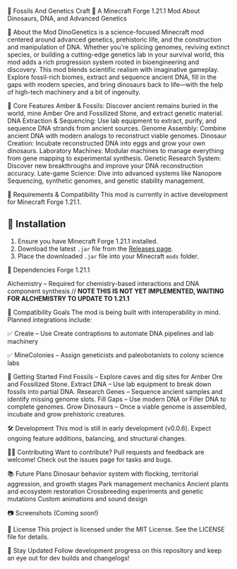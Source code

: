 🧬 Fossils And Genetics Craft 🧬
A Minecraft Forge 1.21.1 Mod About Dinosaurs, DNA, and Advanced Genetics

🔬 About the Mod
DinoGenetics is a science-focused Minecraft mod centered around advanced genetics, prehistoric life, and the construction and manipulation of DNA. 
Whether you're splicing genomes, reviving extinct species, or building a cutting-edge genetics lab in your survival world, 
this mod adds a rich progression system rooted in bioengineering and discovery.
This mod blends scientific realism with imaginative gameplay. Explore fossil-rich biomes, extract and sequence ancient DNA, 
fill in the gaps with modern species, and bring dinosaurs back to life—with the help of high-tech machinery and a bit of ingenuity.

🦖 Core Features
Amber & Fossils: Discover ancient remains buried in the world, mine Amber Ore and Fossilized Stone, and extract genetic material.
DNA Extraction & Sequencing: Use lab equipment to extract, purify, and sequence DNA strands from ancient sources.
Genome Assembly: Combine ancient DNA with modern analogs to reconstruct viable genomes.
Dinosaur Creation: Incubate reconstructed DNA into eggs and grow your own dinosaurs.
Laboratory Machines: Modular machines to manage everything from gene mapping to experimental synthesis.
Genetic Research System: Discover new breakthroughs and improve your DNA reconstruction accuracy.
Late-game Science: Dive into advanced systems like Nanopore Sequencing, synthetic genomes, and genetic stability management.

🔧 Requirements & Compatibility
This mod is currently in active development for Minecraft Forge 1.21.1.

## 💾 Installation
1. Ensure you have Minecraft Forge 1.21.1 installed.
2. Download the latest `.jar` file from the [Releases page](link-to-releases-page-if-available).
3. Place the downloaded `.jar` file into your Minecraft `mods` folder.


🧩 Dependencies
Forge 1.21.1

Alchemistry – Required for chemistry-based interactions and DNA component synthesis // **NOTE THIS IS NOT YET IMPLEMENTED, WAITING FOR ALCHEMISTRY TO UPDATE TO 1.21.1**

🤝 Compatibility Goals
The mod is being built with interoperability in mind. Planned integrations include:

✅ Create – Use Create contraptions to automate DNA pipelines and lab machinery

✅ MineColonies – Assign geneticists and paleobotanists to colony science labs

🧪 Getting Started
Find Fossils – Explore caves and dig sites for Amber Ore and Fossilized Stone.
Extract DNA – Use lab equipment to break down fossils into partial DNA.
Research Genes – Sequence ancient samples and identify missing genome slots.
Fill Gaps – Use modern DNA or Filler DNA to complete genomes.
Grow Dinosaurs – Once a viable genome is assembled, incubate and grow prehistoric creatures.

🛠️ Development
This mod is still in early development (v0.0.6). Expect ongoing feature additions, balancing, and structural changes.

🧑‍💻 Contributing
Want to contribute? Pull requests and feedback are welcome! Check out the issues page for tasks and bugs.

📚 Future Plans
Dinosaur behavior system with flocking, territorial aggression, and growth stages
Park management mechanics
Ancient plants and ecosystem restoration
Crossbreeding experiments and genetic mutations
Custom animations and sound design

📷 Screenshots
(Coming soon!)

📄 License
This project is licensed under the MIT License. See the LICENSE file for details.

📢 Stay Updated
Follow development progress on this repository and keep an eye out for dev builds and changelogs!

